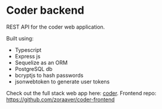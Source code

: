# Coder backend

REST API for the coder web application.

Built using:

* Typescript
* Express js
* Sequelize as an ORM
* PostgreSQL db
* bcryptjs to hash passwords
* jsonwebtoken to generate user tokens

Check out the full stack web app here: [coder](https://coderface.uk).
Frontend repo: https://github.com/zoraaver/coder-frontend
